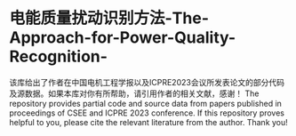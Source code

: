# 电能质量扰动识别方法-The-Approach-for-Power-Quality-Recognition-
该库给出了作者在中国电机工程学报以及ICPRE2023会议所发表论文的部分代码及源数据。如果本库对你有所帮助，请引用作者的相关文献，感谢！
The repository provides partial code and source data from papers published in proceedings of CSEE and ICPRE 2023 conference. If this repository proves helpful to you, please cite the relevant literature from the author. Thank you!
